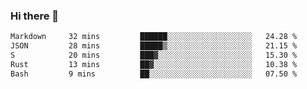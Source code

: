 ### Hi there 👋

<!--
**WShiBin/WShiBin** is a ✨ _special_ ✨ repository because its `README.md` (this file) appears on your GitHub profile.

Here are some ideas to get you started:

- 🔭 I’m currently working on ...
- 🌱 I’m currently learning ...
- 👯 I’m looking to collaborate on ...
- 🤔 I’m looking for help with ...
- 💬 Ask me about ...
- 📫 How to reach me: ...
- 😄 Pronouns: ...
- ⚡ Fun fact: ...
-->

<!--START_SECTION:waka-->

```txt
Markdown     32 mins         ██████░░░░░░░░░░░░░░░░░░░   24.28 %
JSON         28 mins         █████▒░░░░░░░░░░░░░░░░░░░   21.15 %
S            20 mins         ███▓░░░░░░░░░░░░░░░░░░░░░   15.30 %
Rust         13 mins         ██▓░░░░░░░░░░░░░░░░░░░░░░   10.38 %
Bash         9 mins          ██░░░░░░░░░░░░░░░░░░░░░░░   07.50 %
```

<!--END_SECTION:waka-->
